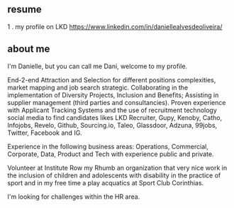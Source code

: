 ## resume
1 . my profile on LKD https://www.linkedin.com/in/daniellealvesdeoliveira/
## about me
I'm Danielle, but you can call me Dani, welcome to my profile.

End-2-end Attraction and Selection for different positions complexities, market mapping and job search strategic.
Collaborating in the implementation of Diversity Projects, Inclusion and Benefits;
Assisting in supplier management (third parties and consultancies).
Proven experience with Applicant Tracking Systems and the use of recruitment technology social media to find candidates likes LKD Recruiter, Gupy, Kenoby, Catho, Infojobs, Revelo, Github, Sourcing.io, Taleo, Glassdoor, Adzuna, 99jobs, Twitter, Facebook and IG.

Experience in the following business areas: Operations, Commercial, Corporate, Data, Product and Tech with experience public and private.

Volunteer at Institute Row my Rhumb an organization that very nice work in the inclusion of children and adolescents with disability in the practice of sport and in my free time a play acquatics at Sport Club Corinthias.

I'm looking for challenges within the HR area.
